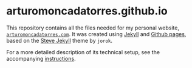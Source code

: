 # arturomoncadatorres.github.io

This repository contains all the files needed for my personal website, [`arturomoncadatorres.com`](https://arturomoncadatorres.com/). It was created using [Jekyll](https://jekyllrb.com/docs/github-pages/) and [Github pages](https://docs.github.com/en/github/working-with-github-pages), based on the [Steve Jekyll](https://jekyllthemes.io/theme/steve-a-minimal-blog-theme-for-jekyll) theme by `jorok`.

For a more detailed description of its technical setup, see the accompanying [instructions](./instructions.md).
